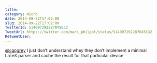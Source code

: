 ```yaml
---
title: 
category: micro
date: 2014-09-22T17:02:00
slug: 2014-09-22T17:02:00
TwitterId: 514097292287045632
TweetUrl: https://twitter.com/mark_philpot/status/514097292287045632
ReTweetUser: 
---
```


[@cgpgrey](https://twitter.com/cgpgrey) I just don’t understand whey they don’t implement a minimal LaTeX parser and cache the result for that particular device